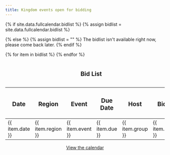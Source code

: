 ```yaml
---
title: Kingdom events open for bidding
---
```



{% if site.data.fullcalendar.bidlist %}
  {% assign bidlist = site.data.fullcalendar.bidlist %}

{% else %}
  {% assign bidlist  = "" %}
	The bidlist isn't available right now, please come back later.
{% endif %}

<table>

  <caption><h3>Bid List</h3></caption>
  
  <thead>
    <tr>
      <th scope="col"><strong><h3>Date</h3></strong></th>
      <th scope="col"><strong><h3>Region</h3></strong></th>
      <th scope="col"><strong><h3>Event</h3></strong></th>
      <th scope="col"><strong><h3>Due Date</h3></strong></th>
      <th scope="col"><strong><h3>Host</h3></strong></th>
      <th scope="col"><strong><h3>Bids</h3></strong></th>
    </tr>
  </thead>
{% for item in bidlist %}
    <tr>
	<td>{{ item.date  }}</td>
	<td>{{ item.region }}</td>
	<td>{{ item.event }}</td>
	<td>{{ item.due }}</td>
	<td>{{ item.group }}</td>
	<td>{{ item.bids }}</td>
    </tr>
{% endfor %}

</table>

<div style="text-align: center">
  <a href="{{ site.baseurl }}{% link events/calendar.html %}" class="btn btn--primary">View the calendar</a>
</div>

